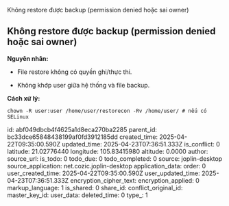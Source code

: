 Không restore được backup (permission denied hoặc sai owner)

## **Không restore được backup (permission denied hoặc sai owner)**

**Nguyên nhân:**

- File restore không có quyền ghi/thực thi.
    
- Không khớp user giữa hệ thống và file backup.
    

**Cách xử lý:**

`chown -R user:user /home/user/restorecon -Rv /home/user/ # nếu có SELinux`

id: abf049dbcb4f4625a1d8eca270ba2285
parent_id: bc33dce65848438199af0fd3912185dd
created_time: 2025-04-22T09:35:00.590Z
updated_time: 2025-04-23T07:36:51.333Z
is_conflict: 0
latitude: 21.02776440
longitude: 105.83415980
altitude: 0.0000
author: 
source_url: 
is_todo: 0
todo_due: 0
todo_completed: 0
source: joplin-desktop
source_application: net.cozic.joplin-desktop
application_data: 
order: 0
user_created_time: 2025-04-22T09:35:00.590Z
user_updated_time: 2025-04-23T07:36:51.333Z
encryption_cipher_text: 
encryption_applied: 0
markup_language: 1
is_shared: 0
share_id: 
conflict_original_id: 
master_key_id: 
user_data: 
deleted_time: 0
type_: 1